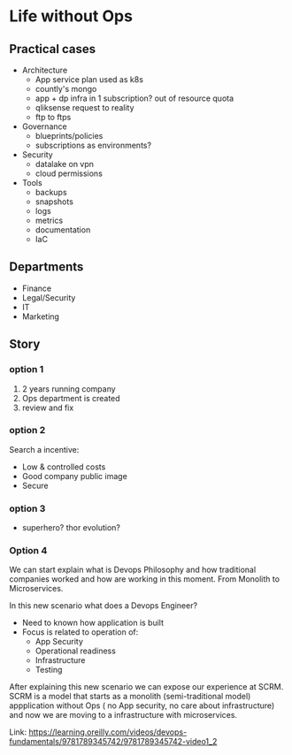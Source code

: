 # Life without Ops

## Practical cases

* Architecture
  * App service plan used as k8s
  * countly's mongo
  * app + dp infra in 1 subscription? out of resource quota
  * qliksense request to reality
  * ftp to ftps
* Governance
  * blueprints/policies
  * subscriptions as environments?
* Security
  * datalake on vpn
  * cloud permissions
* Tools
  * backups
  * snapshots
  * logs
  * metrics
  * documentation
  * IaC

## Departments

* Finance
* Legal/Security
* IT
* Marketing

## Story

### option 1

1. 2 years running company
2. Ops department is created
3. review and fix

### option 2

Search a incentive:
* Low & controlled costs
* Good company public image
* Secure

### option 3

* superhero? thor evolution?

### Option 4

We can start explain what is Devops Philosophy and how traditional companies worked and how are working in this moment. From Monolith to Microservices.

In this new scenario what does a Devops Engineer?

* Need to known how application is built
* Focus is related to operation of:
  * App Security
  * Operational readiness
  * Infrastructure
  * Testing


After explaining this new scenario we can expose our experience at SCRM. SCRM is a model that starts as a monolith (semi-traditional model) appplication without Ops ( no App security, no care about infrastructure) and now we are moving to a infrastructure with microservices.

Link: https://learning.oreilly.com/videos/devops-fundamentals/9781789345742/9781789345742-video1_2
